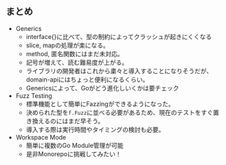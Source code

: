 ## まとめ

- Generics
  - interface{}に比べて、型の制約によってクラッシュが起きにくくなる
  - slice, mapの処理が楽になる。
  - method, 匿名関数にはまだ未対応。
  - 記号が増えて、読む難易度が上がる。
  - ライブラリの開発者はこれから粛々と導入することになりそうだが、domain-apiにはちょっと便利になるくらい。
  - Genericsによって、Goがどう進化しいくかは要チェック
- Fuzz Testing
  - 標準機能として簡単にFazzingができるようになった。
  - 決められた型を`f.Fuzz`に並べる必要があるため、現在のテストをすぐ置き換えるのにはまだ早そう。
  - 導入する際は実行時間やタイミングの検討も必要。
- Workspace Mode
  - 簡単に複数のGo Module管理が可能
  - 是非Monorepoに挑戦してみたい！
